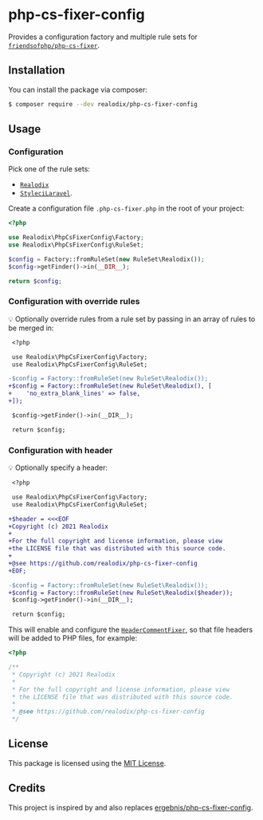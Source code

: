 # php-cs-fixer-config

Provides a configuration factory and multiple rule sets for [`friendsofphp/php-cs-fixer`](http://github.com/FriendsOfPHP/PHP-CS-Fixer).

## Installation

You can install the package via composer:

```sh
$ composer require --dev realodix/php-cs-fixer-config
```

## Usage

### Configuration

Pick one of the rule sets:

* [`Realodix`](src/RuleSet/Realodix.php)
* [`StyleciLaravel`](src/RuleSet/StyleciLaravel.php).

Create a configuration file `.php-cs-fixer.php` in the root of your project:

```php
<?php

use Realodix\PhpCsFixerConfig\Factory;
use Realodix\PhpCsFixerConfig\RuleSet;

$config = Factory::fromRuleSet(new RuleSet\Realodix());
$config->getFinder()->in(__DIR__);

return $config;
```

### Configuration with override rules

:bulb: Optionally override rules from a rule set by passing in an array of rules to be merged in:

```diff
 <?php

 use Realodix\PhpCsFixerConfig\Factory;
 use Realodix\PhpCsFixerConfig\RuleSet;

-$config = Factory::fromRuleSet(new RuleSet\Realodix());
+$config = Factory::fromRuleSet(new RuleSet\Realodix(), [
+    'no_extra_blank_lines' => false,
+]);

 $config->getFinder()->in(__DIR__);

 return $config;
```

### Configuration with header

:bulb: Optionally specify a header:

```diff
 <?php

 use Realodix\PhpCsFixerConfig\Factory;
 use Realodix\PhpCsFixerConfig\RuleSet;

+$header = <<<EOF
+Copyright (c) 2021 Realodix
+
+For the full copyright and license information, please view
+the LICENSE file that was distributed with this source code.
+
+@see https://github.com/realodix/php-cs-fixer-config
+EOF;

-$config = Factory::fromRuleSet(new RuleSet\Realodix());
+$config = Factory::fromRuleSet(new RuleSet\Realodix($header));
 $config->getFinder()->in(__DIR__);

 return $config;
```

This will enable and configure the [`HeaderCommentFixer`](https://github.com/FriendsOfPHP/PHP-CS-Fixer/blob/3.0/src/Fixer/Comment/HeaderCommentFixer.php), so that
file headers will be added to PHP files, for example:

```php
<?php

/**
 * Copyright (c) 2021 Realodix
 *
 * For the full copyright and license information, please view
 * the LICENSE file that was distributed with this source code.
 *
 * @see https://github.com/realodix/php-cs-fixer-config
 */
```

## License

This package is licensed using the [MIT License](/LICENSE).

## Credits

This project is inspired by and also replaces [ergebnis/php-cs-fixer-config](https://github.com/ergebnis/php-cs-fixer-config).
